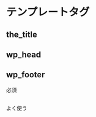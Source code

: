 # テンプレートタグ

## the_title
<?php the_title( $before, $after, $echo ); ?>


## wp_head
## wp_footer
必須

## <?php if(have_posts()): ?>    
よく使う